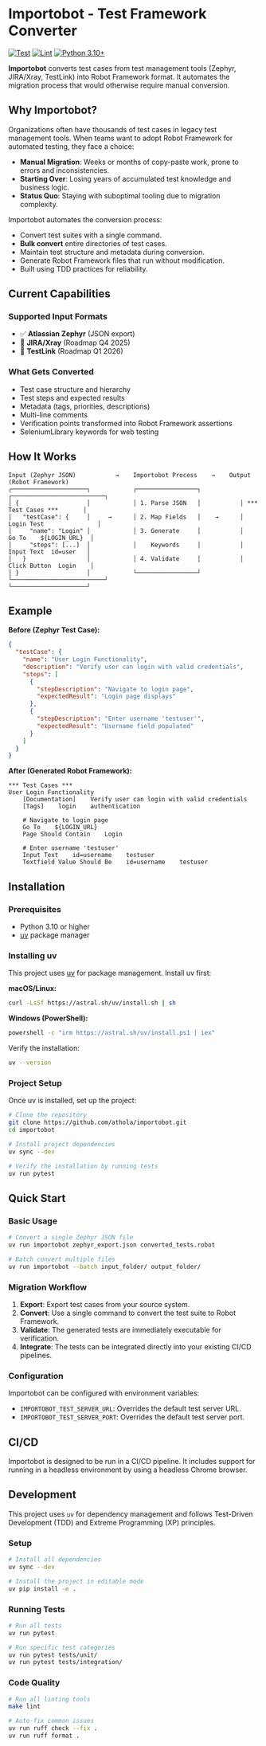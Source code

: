 # Importobot - Test Framework Converter

[![Test](https://github.com/athola/importobot/actions/workflows/test.yml/badge.svg)](https://github.com/athola/importobot/actions/workflows/test.yml)
[![Lint](https://github.com/athola/importobot/actions/workflows/lint.yml/badge.svg)](https://github.com/athola/importobot/actions/workflows/lint.yml)
[![Python 3.10+](https://img.shields.io/badge/python-3.10+-blue.svg)](https://www.python.org/downloads/)

**Importobot** converts test cases from test management tools (Zephyr, JIRA/Xray, TestLink) into Robot Framework format. It automates the migration process that would otherwise require manual conversion.

## Why Importobot?

Organizations often have thousands of test cases in legacy test management tools. When teams want to adopt Robot Framework for automated testing, they face a choice:
- **Manual Migration**: Weeks or months of copy-paste work, prone to errors and inconsistencies.
- **Starting Over**: Losing years of accumulated test knowledge and business logic.
- **Status Quo**: Staying with suboptimal tooling due to migration complexity.

Importobot automates the conversion process:
- Convert test suites with a single command.
- **Bulk convert** entire directories of test cases.
- Maintain test structure and metadata during conversion.
- Generate Robot Framework files that run without modification.
- Built using TDD practices for reliability.

## Current Capabilities

### Supported Input Formats
- ✅ **Atlassian Zephyr** (JSON export)
- 🚧 **JIRA/Xray** (Roadmap Q4 2025)
- 🚧 **TestLink** (Roadmap Q1 2026)

### What Gets Converted
- Test case structure and hierarchy
- Test steps and expected results
- Metadata (tags, priorities, descriptions)
- Multi-line comments
- Verification points transformed into Robot Framework assertions
- SeleniumLibrary keywords for web testing

## How It Works

```
Input (Zephyr JSON)           →    Importobot Process    →    Output (Robot Framework)
┌─────────────────────┐            ┌─────────────────┐           ┌──────────────────────────┐
│ {                   │            │ 1. Parse JSON   │           │ *** Test Cases ***       │
│   "testCase": {     │     →      │ 2. Map Fields   │    →      │ Login Test               │
│     "name": "Login" │            │ 3. Generate     │           │   Go To    ${LOGIN_URL}  │
│     "steps": [...]  │            │    Keywords     │           │   Input Text  id=user   │
│   }                 │            │ 4. Validate     │           │   Click Button  Login    │
│ }                   │            └─────────────────┘           └──────────────────────────┘
└─────────────────────┘
```

## Example

**Before (Zephyr Test Case):**
```json
{
  "testCase": {
    "name": "User Login Functionality",
    "description": "Verify user can login with valid credentials",
    "steps": [
      {
        "stepDescription": "Navigate to login page",
        "expectedResult": "Login page displays"
      },
      {
        "stepDescription": "Enter username 'testuser'",
        "expectedResult": "Username field populated"
      }
    ]
  }
}
```

**After (Generated Robot Framework):**
```robot
*** Test Cases ***
User Login Functionality
    [Documentation]    Verify user can login with valid credentials
    [Tags]    login    authentication

    # Navigate to login page
    Go To    ${LOGIN_URL}
    Page Should Contain    Login

    # Enter username 'testuser'
    Input Text    id=username    testuser
    Textfield Value Should Be    id=username    testuser
```

## Installation

### Prerequisites

- Python 3.10 or higher
- [uv](https://github.com/astral-sh/uv) package manager

### Installing uv

This project uses [uv](https://github.com/astral-sh/uv) for package management. Install uv first:

**macOS/Linux:**
```bash
curl -LsSf https://astral.sh/uv/install.sh | sh
```

**Windows (PowerShell):**
```bash
powershell -c "irm https://astral.sh/uv/install.ps1 | iex"
```

Verify the installation:
```bash
uv --version
```

### Project Setup

Once uv is installed, set up the project:

```bash
# Clone the repository
git clone https://github.com/athola/importobot.git
cd importobot

# Install project dependencies
uv sync --dev

# Verify the installation by running tests
uv run pytest
```

## Quick Start

### Basic Usage
```bash
# Convert a single Zephyr JSON file
uv run importobot zephyr_export.json converted_tests.robot

# Batch convert multiple files
uv run importobot --batch input_folder/ output_folder/
```

### Migration Workflow

1. **Export**: Export test cases from your source system.
2. **Convert**: Use a single command to convert the test suite to Robot Framework.
3. **Validate**: The generated tests are immediately executable for verification.
4. **Integrate**: The tests can be integrated directly into your existing CI/CD pipelines.

### Configuration

Importobot can be configured with environment variables:

- `IMPORTOBOT_TEST_SERVER_URL`: Overrides the default test server URL.
- `IMPORTOBOT_TEST_SERVER_PORT`: Overrides the default test server port.

## CI/CD

Importobot is designed to be run in a CI/CD pipeline. It includes support for running in a headless environment by using a headless Chrome browser.

## Development

This project uses `uv` for dependency management and follows Test-Driven Development (TDD) and Extreme Programming (XP) principles.

### Setup

```bash
# Install all dependencies
uv sync --dev

# Install the project in editable mode
uv pip install -e .
```

### Running Tests

```bash
# Run all tests
uv run pytest

# Run specific test categories
uv run pytest tests/unit/
uv run pytest tests/integration/
```

### Code Quality

```bash
# Run all linting tools
make lint

# Auto-fix common issues
uv run ruff check --fix .
uv run ruff format .
```
